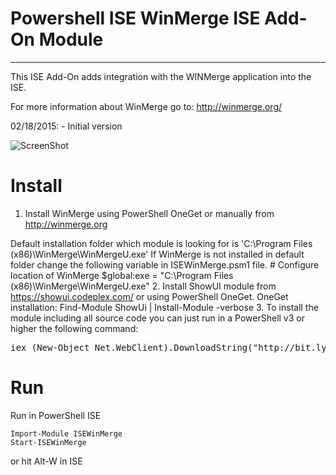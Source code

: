 # Powershell ISE WinMerge ISE Add-On Module
- - -
This ISE Add-On adds integration with the WINMerge application into the ISE.

For more information about WinMerge go to: http://winmerge.org/

02/18/2015: - Initial version

![ScreenShot](https://raw.githubusercontent.com/stefanstranger/ISEWinMerge/master/isewinmergemodule.gif)

# Install

 1. Install WinMerge using PowerShell OneGet or manually from http://winmerge.org
 
 Default installation folder which module is looking for is 'C:\Program Files (x86)\WinMerge\WinMergeU.exe'
   If WinMerge is not installed in default folder change the following variable in ISEWinMerge.psm1 file.
   \# Configure location of WinMerge
   $global:exe = "C:\Program Files (x86)\WinMerge\WinMergeU.exe"
 2. Install ShowUI module from https://showui.codeplex.com/ or using PowerShell OneGet.
   OneGet installation:
   Find-Module ShowUi | Install-Module -verbose
 3. To install the module including all source code you can just run in a PowerShell v3 or higher the following command:
<pre>
iex (New-Object Net.WebClient).DownloadString("http://bit.ly/isewinmerge2")
</pre>

# Run
Run in PowerShell ISE

    Import-Module ISEWinMerge
    Start-ISEWinMerge

or hit Alt-W in ISE

